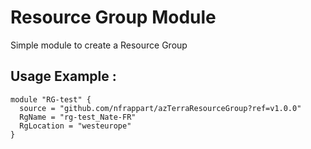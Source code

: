 # Resource Group Module
Simple module to create a Resource Group

## Usage Example :

```hcl
module "RG-test" {
  source = "github.com/nfrappart/azTerraResourceGroup?ref=v1.0.0"
  RgName = "rg-test_Nate-FR"
  RgLocation = "westeurope"
}
```
